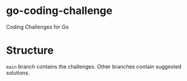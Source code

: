 # go-coding-challenge
Coding Challenges for Go


# Structure

`main` branch contains the challenges. Other branches contain suggested solutions.
